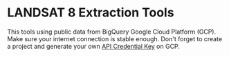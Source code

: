 # LANDSAT 8 Extraction Tools

This tools using public data from BigQuery Google Cloud Platform (GCP). Make sure your internet connection is stable enough. Don't forget to create a project and generate your own [API Credential Key](https://console.cloud.google.com/apis/credentials) on GCP.